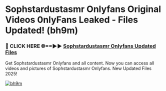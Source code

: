 # Sophstardustasmr Onlyfans Original Videos 0nlyFans Leaked - Files Updated! (bh9m)

<h3>🔴 CLICK HERE 🌐==►► <a href="https://tinyurl.com/ehrbuxhb" rel="nofollow">Sophstardustasmr Onlyfans Updated Files</a></h3>

Get Sophstardustasmr Onlyfans and all content. Now you can access all videos and pictures of Sophstardustasmr Onlyfans. New Updated Files 2025!

[![bh9m](https://i.imgur.com/lVYEuWS.gif)](https://tinyurl.com/ehrbuxhb)
